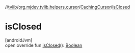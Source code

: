 //[tvlib](../../../index.md)/[org.mjdev.tvlib.helpers.cursor](../index.md)/[CachingCursor](index.md)/[isClosed](is-closed.md)

# isClosed

[androidJvm]\
open override fun [isClosed](is-closed.md)(): [Boolean](https://kotlinlang.org/api/latest/jvm/stdlib/kotlin/-boolean/index.html)
